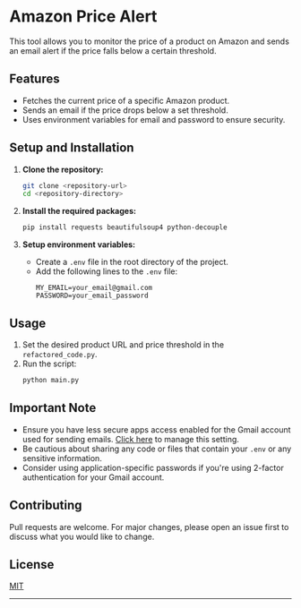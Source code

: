 # Amazon Price Alert

This tool allows you to monitor the price of a product on Amazon and sends an email alert if the price falls below a certain threshold.

## Features
- Fetches the current price of a specific Amazon product.
- Sends an email if the price drops below a set threshold.
- Uses environment variables for email and password to ensure security.

## Setup and Installation

1. **Clone the repository:**
    ```bash
    git clone <repository-url>
    cd <repository-directory>
    ```

2. **Install the required packages:**
    ```bash
    pip install requests beautifulsoup4 python-decouple
    ```

3. **Setup environment variables:**
    - Create a `.env` file in the root directory of the project.
    - Add the following lines to the `.env` file:
      ```
      MY_EMAIL=your_email@gmail.com
      PASSWORD=your_email_password
      ```

## Usage

1. Set the desired product URL and price threshold in the `refactored_code.py`.
2. Run the script:
    ```bash
    python main.py
    ```

## Important Note
- Ensure you have less secure apps access enabled for the Gmail account used for sending emails. [Click here](https://myaccount.google.com/lesssecureapps) to manage this setting. 
- Be cautious about sharing any code or files that contain your `.env` or any sensitive information.
- Consider using application-specific passwords if you're using 2-factor authentication for your Gmail account.

## Contributing
Pull requests are welcome. For major changes, please open an issue first to discuss what you would like to change.

## License
[MIT](https://choosealicense.com/licenses/mit/)

---
